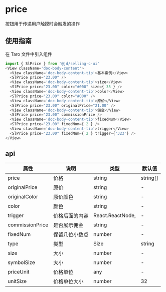 # price
按钮用于传递用户触摸时会触发的操作

## 使用指南
在 Taro 文件中引入组件
```js
import { SlPrice } from '@jd/selling-c-ui'
<View className='doc-body-content'>
  <View className='doc-body-content-tip'>基本案例</View>
  <SlPrice price="23.00" />
  <View className='doc-body-content-tip'>size</View>
  <SlPrice price="23.00" color="#000" size={ 35 } />
  <View className='doc-body-content-tip'>color</View>
  <SlPrice price="23.00" color="#000" />
  <View className='doc-body-content-tip'>原价</View>
  <SlPrice price="23.00" originalPrice="21.00" />
  <View className='doc-body-content-tip'>佣金</View>
  <SlPrice price="23.00" commissionPrice />
  <View className='doc-body-content-tip'>fixedNum</View>
  <SlPrice price="23.00" fixedNum={ 2 } />
  <View className='doc-body-content-tip'>trigger</View>
  <SlPrice price="23.00" fixedNum={ 2 } trigger={'323'} />
</View>
```

## api
|  属性   | 说明  | 类型 | 默认值 |
|  ----  | ----  | ---- | ---- |
| price | 价格 | string|string[] | - |
| originalPrice | 原价 | string | - |
| originalColor | 原价颜色 | string | - |
| color | 颜色 | string | - |
| trigger | 价格后面的内容 | React.ReactNode, | - |
| commissionPrice | 是否展示佣金 | string | - |
| fixedNum | 保留几位小数点 | number | - |
| type | 类型 | Size|string | - |
| size | 大小 | number | - |
| symbolSize | 大小 | number | - |
| priceUnit | 价格单位 | any | - |
| unitSize | 价格单位大小 | number | 32 |
